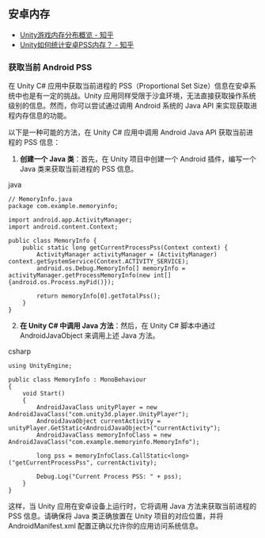 ## 安卓内存

- [Unity游戏内存分布概览 - 知乎](https://zhuanlan.zhihu.com/p/370467923)
- [Unity如何统计安卓PSS内存？ - 知乎](https://zhuanlan.zhihu.com/p/372883142)

### 获取当前 Android PSS

在 Unity C# 应用中获取当前进程的 PSS（Proportional Set Size）信息在安卓系统中也是有一定的挑战。Unity 应用同样受限于沙盒环境，无法直接获取操作系统级别的信息。然而，你可以尝试通过调用 Android 系统的 Java API 来实现获取进程内存信息的功能。

以下是一种可能的方法，在 Unity C# 应用中调用 Android Java API 获取当前进程的 PSS 信息：

1. **创建一个 Java 类**：首先，在 Unity 项目中创建一个 Android 插件，编写一个 Java 类来获取当前进程的 PSS 信息。

java

```
// MemoryInfo.java
package com.example.memoryinfo;

import android.app.ActivityManager;
import android.content.Context;

public class MemoryInfo {
    public static long getCurrentProcessPss(Context context) {
        ActivityManager activityManager = (ActivityManager) context.getSystemService(Context.ACTIVITY_SERVICE);
        android.os.Debug.MemoryInfo[] memoryInfo = activityManager.getProcessMemoryInfo(new int[]{android.os.Process.myPid()});
        
        return memoryInfo[0].getTotalPss();
    }
}
```

2. **在 Unity C# 中调用 Java 方法**：然后，在 Unity C# 脚本中通过 AndroidJavaObject 来调用上述 Java 方法。

csharp

```
using UnityEngine;

public class MemoryInfo : MonoBehaviour
{
    void Start()
    {
        AndroidJavaClass unityPlayer = new AndroidJavaClass("com.unity3d.player.UnityPlayer");
        AndroidJavaObject currentActivity = unityPlayer.GetStatic<AndroidJavaObject>("currentActivity");
        AndroidJavaClass memoryInfoClass = new AndroidJavaClass("com.example.memoryinfo.MemoryInfo");
        
        long pss = memoryInfoClass.CallStatic<long>("getCurrentProcessPss", currentActivity);
        
        Debug.Log("Current Process PSS: " + pss);
    }
}
```

这样，当 Unity 应用在安卓设备上运行时，它将调用 Java 方法来获取当前进程的 PSS 信息。请确保将 Java 类正确放置在 Unity 项目的对应位置，并将 AndroidManifest.xml 配置正确以允许你的应用访问系统信息。